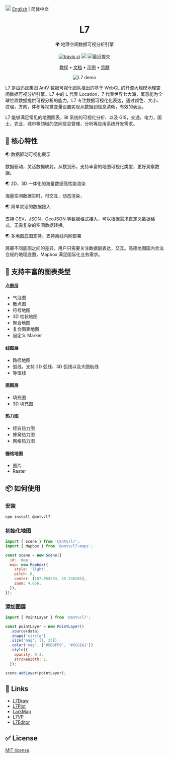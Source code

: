 <img src="https://gw.alipayobjects.com/zos/antfincdn/R8sN%24GNdh6/language.svg" width="18"> [English](./README.en-US.md) | 简体中文

<h1 align="center">L7</h1>

<div align="center">

🌍 地理空间数据可视分析引擎

[![travis ci](https://travis-ci.com/antvis/L7.svg?branch=master)](https://travis-ci.com/antvis/L7) [![](https://flat.badgen.net/npm/v/@antv/l7?icon=npm)](https://www.npmjs.com/package/@antv/l7) ![最近提交](https://badgen.net/github/last-commit/antvis/L7)

<p align="center">
  <a href="https://l7.antv.antgroup.com/tutorial/quickstart">教程</a> •
  <a href="https://l7.antv.antgroup.com/api/scene">文档</a> •
  <a href="https://l7.antv.antgroup.com/examples">示例</a> •
  <a href="./.github/CONTRIBUTING.md">贡献</a>
</p>

![L7 demo](https://gw.alipayobjects.com/mdn/rms_855bab/afts/img/A*S-73QpO8d0YAAAAAAAAAAABkARQnAQ)

</div>

L7 是由蚂蚁集团 AntV 数据可视化团队推出的基于 WebGL 的开源大规模地理空间数据可视分析引擎。L7 中的 L 代表 Location，7 代表世界七大洲，寓意能为全球位置数据提供可视分析的能力。L7 专注数据可视化化表达，通过颜色、大小、纹理，方向，体积等视觉变量设置实现从数据到信息清晰，有效的表达。

L7 能够满足常见的地图图表，BI 系统的可视化分析、以及 GIS，交通，电力，国土，农业，城市等领域的空间信息管理，分析等应用系统开发需求。

## 🌟 核心特性

🌏 数据驱动可视化展示

数据驱动，灵活数据映射，从数到形，支持丰富的地图可视化类型，更好洞察数据。

🌏 2D，3D 一体化的海量数据高性能渲染

海量空间数据实时，可交互，动态渲染，

🌏 简单灵活的数据接入

支持 CSV，JSON，GeoJSON 等数据格式接入，可以根据需求自定义数据格式，无需复杂的空间数据转换。

🌏 多地图底图支持，支持离线内网部署

屏蔽不同底图之间的差异，用户只需要关注数据层表达，交互。高德地图国内合法合规的地理底图，Mapbox 满足国际化业务需求。

## 🌈 支持丰富的图表类型

#### 点图层

- 气泡图
- 散点图
- 符号地图
- 3D 柱状地图
- 聚合地图
- 复合图表地图
- 自定义 Marker

#### 线图层

- 路径地图
- 弧线，支持 2D 弧线、3D 弧线以及大圆航线
- 等值线

#### 面图层

- 填充图
- 3D 填充图

#### 热力图

- 经典热力图
- 蜂窝热力图
- 网格热力图

#### 栅格地图

- 图片
- Raster

## 📦 如何使用

### 安装

```bash
npm install @antv/l7
```

### 初始化地图

```javascript
import { Scene } from '@antv/l7';
import { Mapbox } from '@antv/l7-maps';

const scene = new Scene({
  id: 'map',
  map: new Mapbox({
    style: 'light',
    pitch: 0,
    center: [107.054293, 35.246265],
    zoom: 4.056,
  }),
});
```

### 添加图层

```javascript
import { PointLayer } from '@antv/l7';

const pointLayer = new PointLayer()
  .source(data)
  .shape('circle')
  .size('mag', [1, 25])
  .color('mag', ['#5B8FF9', '#5CCEA1'])
  .style({
    opacity: 0.3,
    strokeWidth: 1,
  });

scene.addLayer(pointLayer);
```

## 🔗 Links

- [L7Draw](https://github.com/antvis/L7Draw)
- [L7Plot](https://github.com/antvis/L7Plot)
- [LarkMap](https://github.com/antvis/LarkMap)
- [L7VP](https://locationinsight.antv.antgroup.com)
- [L7Editor](https://l7editor.antv.antgroup.com/)

## ✅ License

[MIT license](./LICENSE).
